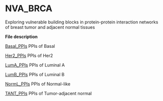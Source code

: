# NVA_BRCA
Exploring vulnerable building blocks in protein-protein interaction networks of breast tumor and adjacent normal tissues

<b>File description</b>

<a href="https://github.com/kr-swapnil/NVA_BRCA/blob/main/Basal_PPIs.txt">Basal_PPIs</a>  PPIs of Basal

<a href="https://github.com/kr-swapnil/NVA_BRCA/blob/main/Her2_PPIs.txt">Her2_PPIs</a>    PPIs of Her2

<a href="https://github.com/kr-swapnil/NVA_BRCA/blob/main/LumA_PPIs.txt">LumA_PPIs</a>    PPIs of Luminal A

<a href="https://github.com/kr-swapnil/NVA_BRCA/blob/main/LumB_PPIs.txt">LumB_PPIs</a>    PPIs of Luminal B

<a href="https://github.com/kr-swapnil/NVA_BRCA/blob/main/NormL_PPIs.txt">NormL_PPIs</a>  PPIs of Normal-like

<a href="https://github.com/kr-swapnil/NVA_BRCA/blob/main/TANT_PPIs.txt">TANT_PPIs</a>    PPIs of Tumor-adjacent normal
